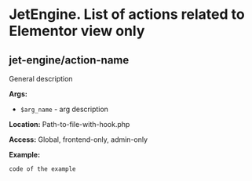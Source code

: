 # JetEngine. List of actions related to Elementor view only

## jet-engine/action-name

General description

**Args:**
- `$arg_name` - arg description

**Location:**
Path-to-file-with-hook.php

**Access:**
Global, frontend-only, admin-only

**Example:**

```php
code of the example
```